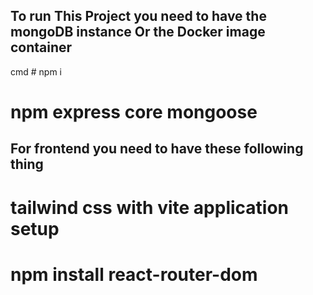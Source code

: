 ## To run This Project you need to have the mongoDB instance Or the Docker image container
cmd # npm i 
# npm express core mongoose 
## For frontend you need to have these following thing
# tailwind css with vite application setup
# npm install react-router-dom 

